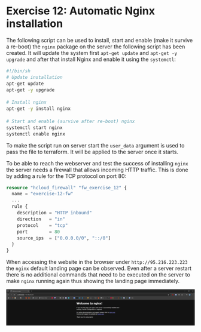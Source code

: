 # Exercise 12: Automatic Nginx installation

The following script can be used to install, start and enable (make it
survive a re-boot) the `nginx` package on the server the following
script has been created. It will update the system first `apt-get update` and `apt-get -y upgrade` and after that install Nginx and enable it using the `systemctl`:

``` bash
#!/bin/sh
# Update installation
apt-get update
apt-get -y upgrade

# Install nginx
apt-get -y install nginx

# Start and enable (survive after re-boot) nginx
systemctl start nginx
systemctl enable nginx
```

To make the script run on server start the `user_data` argument is used
to pass the file to terraform. It will be applied to the server once it
starts.

To be able to reach the webserver and test the success of installing
`nginx` the server needs a firewall that allows incoming HTTP traffic.
This is done by adding a rule for the TCP protocol on port 80:

```tf
resource "hcloud_firewall" "fw_exercise_12" {
  name = "exercise-12-fw"
  ...
  rule {
    description = "HTTP inbound"
    direction   = "in"
    protocol    = "tcp"
    port        = 80
    source_ips  = ["0.0.0.0/0", "::/0"]
  }
}
```

When accessing the website in the browser under `http://95.216.223.223`
the `nginx` default landing page can be observed. Even after a server
restart there is no additional commands that need to be executed on the
server to make `nginx` running again thus showing the landing page
immediately.

![`nginx` landing page](./images/nginx_landing_page.png)
